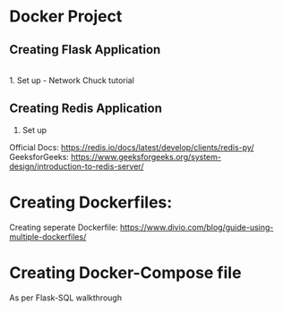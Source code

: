 # Docker Project

## Creating Flask Application
<br>
1. Set up - Network Chuck tutorial

## Creating Redis Application
1. Set up

Official Docs: https://redis.io/docs/latest/develop/clients/redis-py/
<br>
GeeksforGeeks: https://www.geeksforgeeks.org/system-design/introduction-to-redis-server/

# Creating Dockerfiles:

Creating seperate Dockerfile: https://www.divio.com/blog/guide-using-multiple-dockerfiles/

# Creating Docker-Compose file
As per Flask-SQL walkthrough
